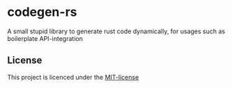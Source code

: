 # codegen-rs

A small stupid library to generate rust code dynamically,
for usages such as boilerplate API-integration

## License

This project is licenced under the [MIT-license](LICENSE)

